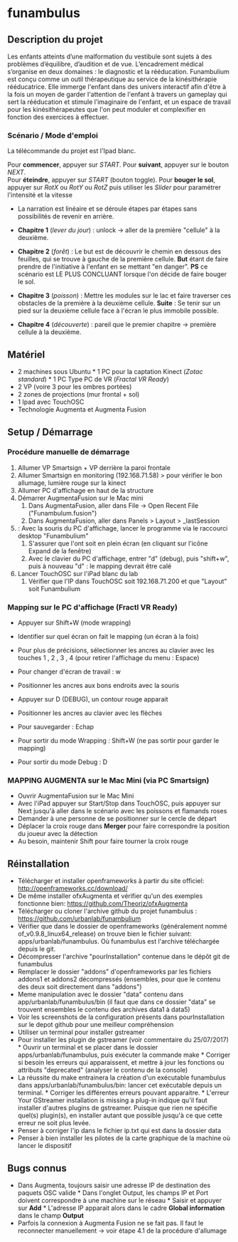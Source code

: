 # funambulus
## Description du projet

Les enfants atteints d’une malformation du vestibule sont sujets à des problèmes d’équilibre, d’audition et de vue. L’encadrement médical s’organise en deux domaines : le diagnostic et la rééducation. Funambulium est conçu comme un outil thérapeutique au service de la kinésithérapie rééducatrice. Elle immerge l'enfant dans des univers interactif afin d'être à la fois un moyen de garder l'attention de l'enfant à travers un gameplay qui sert la rééducation et stimule l’imaginaire de l'enfant, et un espace de travail pour les kinésithérapeutes que l'on peut moduler et complexifier en fonction des exercices à effectuer.

### Scénario / Mode d'emploi
La télécommande du projet est l'Ipad blanc. 

Pour **commencer**, appuyer sur *START*.
Pour **suivant**, appuyer sur le bouton *NEXT*.  
Pour **éteindre**, appuyer sur *START* (bouton toggle).
Pour **bouger le sol**, appuyer sur *RotX* ou *RotY* ou *RotZ* puis utiliser les *Slider* pour paramétrer l'intensité et la vitesse


- La narration est linéaire et se déroule étapes par étapes sans possibilités de revenir en arrière.

- **Chapitre 1** (*lever du jour*) : unlock -> aller de la première "cellule" à la deuxième.
- **Chapitre 2** (*forêt*) : Le but est de découvrir le chemin en dessous des feuilles, qui se trouve à gauche de la première cellule. **But** étant de faire prendre de l'initiative à l'enfant en se mettant "en danger".  **PS** ce scénario est LE PLUS CONCLUANT lorsque l'on décide de faire bouger le sol.
- **Chapitre 3** (*poisson*) : Mettre les modules sur le lac et faire traverser ces obstacles de la première à la deuxième cellule. **Suite** : Se tenir sur un pied sur la deuxième cellule face à l'écran le plus immobile possible.
- **Chapitre 4** (*découverte*) : pareil que le premier chapitre -> première cellule à la deuxième.

## Matériel
* 2 machines sous Ubuntu
      * 1 PC pour la captation Kinect (*Zotac standard*)
      * 1 PC Type PC de VR (*Fractal VR Ready*)
* 2 VP (voire 3 pour les ombres portées)
* 2 zones de projections (mur frontal + sol)
* 1 Ipad avec TouchOSC
* Technologie Augmenta et Augmenta Fusion

## Setup / Démarrage
### Procédure manuelle de démarrage 
1. Allumer VP Smartsign + VP derrière la paroi frontale
1. Allumer Smartsign en monitoring (192.168.71.58) > pour vérifier le bon allumage, lumière rouge sur la kinect
1. Allumer PC d'affichage en haut de la structure
1. Démarrer AugmentaFusion sur le Mac mini
      1. Dans AugmentaFusion, aller dans File -> Open Recent File ("Funambulum.fusion")
      1. Dans AugmentaFusion, aller dans Panels > Layout > _lastSession
1. : Avec la souris du PC d'affichage, lancer le programme via le raccourci desktop "Funambulium"
    1. S'assurer que l'ont soit en plein écran (en cliquant sur l'icône Expand de la fenêtre)
    1. Avec le clavier du PC d'affichage, entrer "d" (debug), puis "shift+w", puis à nouveau "d" : le mapping devrait être calé
1. Lancer TouchOSC sur l'iPad blanc du lab
     1. Vérifier que l'IP dans TouchOSC soit 192.168.71.200 et que "Layout" soit Funambulium

### Mapping sur le PC d'affichage (Fractl VR Ready)
* Appuyer sur Shift+W (mode wrapping)
* Identifier sur quel écran on fait le mapping (un écran à la fois)
* Pour plus de précisions, sélectionner les ancres au clavier avec les touches 1 , 2 , 3 , 4 (pour retirer l'affichage du menu : Espace)
* Pour changer d'écran de travail : w
* Positionner les ancres aux bons endroits avec la souris
* Appuyer sur D (DEBUG), un contour rouge apparait
* Positionner les ancres au clavier avec les flèches

* Pour sauvegarder : Echap
* Pour sortir du mode Wrapping : Shift+W (ne pas sortir pour garder le mapping)
* Pour sortir du mode Debug : D

### MAPPING AUGMENTA sur le Mac Mini (via PC Smartsign)
* Ouvrir AugmentaFusion sur le Mac Mini
* Avec l'iPad appuyer sur Start/Stop dans TouchOSC, puis appuyer sur Next jusqu'à aller dans le scénario avec les poissons et flamands roses
* Demander à une personne de se positionner sur le cercle de départ
* Déplacer la croix rouge dans **Merger** pour faire correspondre la position du joueur avec la détection
* Au besoin, maintenir Shift pour faire tourner la croix rouge

## Réinstallation
* Télécharger et installer openframeworks à partir du site officiel: http://openframeworks.cc/download/
* De même installer ofxAugmenta et vérifier qu'un des exemples fonctionne bien: https://github.com/Theoriz/ofxAugmenta
* Télécharger ou cloner l'archive github du projet funambulus : https://github.com/urbanlab/funambulium
* Vérifier que dans le dossier de openframeworks (généralement nommé of_v0.9.8_linux64_release) on trouve bien le fichier suivant: apps/urbanlab/funambulus. Où funambulus est l'archive téléchargée depuis le git.
* Décompresser l'archive "pourInstallation" contenue dans le dépôt git de funambulus
* Remplacer le dossier "addons" d'openframeworks par les fichiers addons1 et addons2 décompressés (ensembles, pour que le contenu des deux soit directement dans "addons")
* Meme manipulation avec le dossier "data" contenu dans app/urbanlab/funambulus/bin (il faut que dans ce dossier "data" se trouvent ensembles le contenu des archives data1 à data5)
* Voir les screenshots de la configuration présents dans pourInstallation sur le depot github pour une meilleur compréhension
* Utiliser un terminal pour installer gstreamer
* Pour installer les plugin de gstreamer (voir commentaire du 25/07/2017)
         * Ouvrir un terminal et se placer dans le dossier apps/urbanlab/funambulus, puis exécuter la commande make
         * Corriger si besoin les erreurs qui apparaissent, et mettre à jour les fonctions ou attributs "deprecated" (analyser le contenu de la console)
* La réussite du make entrainera la création d'un exécutable funambulus dans apps/urbanlab/funambulus/bin: lancer cet exécutable depuis un terminal. 
        * Corriger les différentes erreurs pouvant apparaitre. 
        * L'erreur Your GStreamer installation is missing a plug-in indique qu'il faut installer d'autres plugins de gstreamer. Puisque que rien ne spécifie quel(s) plugin(s), en installer autant que possible jusqu'à ce que cette erreur ne soit plus levée.
* Penser à corriger l'ip dans le fichier ip.txt qui est dans la dossier data
* Penser à bien installer les pilotes de la carte graphique de la machine où lancer le dispositif

## Bugs connus
* Dans Augmenta, toujours saisir une adresse IP de destination des paquets OSC valide
       * Dans l'onglet Output, les champs IP et Port doivent correspondre à une machine sur le réseau
       * Saisir et appuyer sur **Add**
       * L'adresse IP apparait alors dans le cadre **Global information** dans le champ **Output**
* Parfois la connexion à Augmenta Fusion ne se fait pas. Il faut le reconnecter manuellement -> voir étape 4.1 de la procédure d'allumage
